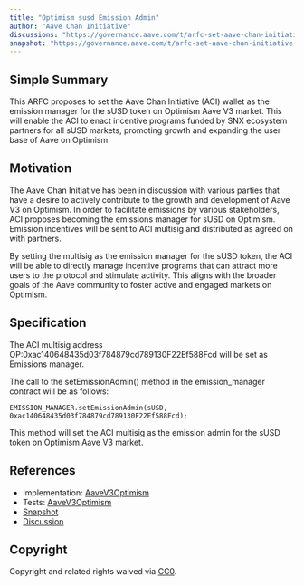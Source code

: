 ```yaml
---
title: "Optimism susd Emission Admin"
author: "Aave Chan Initiative"
discussions: "https://governance.aave.com/t/arfc-set-aave-chan-initiative-as-emission-manager-for-susd-on-aave-v3-optimism/16867"
snapshot: "https://governance.aave.com/t/arfc-set-aave-chan-initiative-as-emission-manager-for-susd-on-aave-v3-optimism/16867"
---
```


## Simple Summary

This ARFC proposes to set the Aave Chan Initiative (ACI) wallet as the emission manager for the sUSD token on Optimism Aave V3 market. This will enable the ACI to enact incentive programs funded by SNX ecosystem partners for all sUSD markets, promoting growth and expanding the user base of Aave on Optimism.

## Motivation

The Aave Chan Initiative has been in discussion with various parties that have a desire to actively contribute to the growth and development of Aave V3 on Optimism. In order to facilitate emissions by various stakeholders, ACI proposes becoming the emissions manager for sUSD on Optimism. Emission incentives will be sent to ACI multisig and distributed as agreed on with partners.

By setting the multisig as the emission manager for the sUSD token, the ACI will be able to directly manage incentive programs that can attract more users to the protocol and stimulate activity. This aligns with the broader goals of the Aave community to foster active and engaged markets on Optimism.

## Specification

The ACI multisig address OP:0xac140648435d03f784879cd789130F22Ef588Fcd will be set as Emissions manager.

The call to the setEmissionAdmin() method in the emission_manager contract will be as follows:

`EMISSION_MANAGER.setEmissionAdmin(sUSD, 0xac140648435d03f784879cd789130F22Ef588Fcd);`

This method will set the ACI multisig as the emission admin for the sUSD token on Optimism Aave V3 market.

## References

- Implementation: [AaveV3Optimism](https://github.com/bgd-labs/aave-proposals-v3/blob/main/src/20240312_AaveV3Optimism_OptimismSusdEmissionAdmin/AaveV3Optimism_OptimismSusdEmissionAdmin_20240312.sol)
- Tests: [AaveV3Optimism](https://github.com/bgd-labs/aave-proposals-v3/blob/main/src/20240312_AaveV3Optimism_OptimismSusdEmissionAdmin/AaveV3Optimism_OptimismSusdEmissionAdmin_20240312.t.sol)
- [Snapshot](https://governance.aave.com/t/arfc-set-aave-chan-initiative-as-emission-manager-for-susd-on-aave-v3-optimism/16867)
- [Discussion](https://governance.aave.com/t/arfc-set-aave-chan-initiative-as-emission-manager-for-susd-on-aave-v3-optimism/16867)

## Copyright

Copyright and related rights waived via [CC0](https://creativecommons.org/publicdomain/zero/1.0/).
